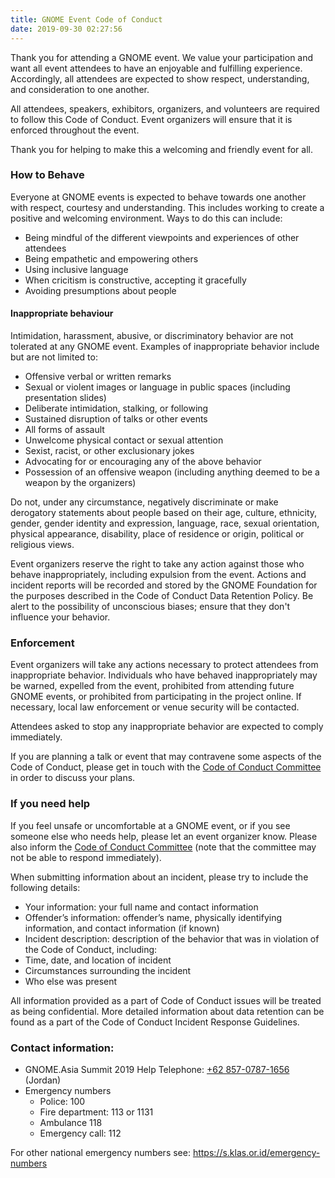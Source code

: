 ```yaml
---
title: GNOME Event Code of Conduct
date: 2019-09-30 02:27:56
---
```


Thank you for attending a GNOME event. We value your participation and want all event attendees to have an enjoyable and fulfilling experience. Accordingly, all attendees are expected to show respect, understanding, and consideration to one another.

All attendees, speakers, exhibitors, organizers, and volunteers are required to follow this Code of Conduct. Event organizers will ensure that it is enforced throughout the event.

Thank you for helping to make this a welcoming and friendly event for all.

### How to Behave

Everyone at GNOME events is expected to behave towards one another with respect, courtesy and understanding. This includes working to create a positive and welcoming environment. Ways to do this can include:

- Being mindful of the different viewpoints and experiences of other attendees
- Being empathetic and empowering others
- Using inclusive language
- When cricitism is constructive, accepting it gracefully
- Avoiding presumptions about people

#### Inappropriate behaviour

Intimidation, harassment, abusive, or discriminatory behavior are not tolerated at any GNOME event. Examples of inappropriate behavior include but are not limited to:

- Offensive verbal or written remarks
- Sexual or violent images or language in public spaces (including presentation slides)
- Deliberate intimidation, stalking, or following
- Sustained disruption of talks or other events
- All forms of assault
- Unwelcome physical contact or sexual attention
- Sexist, racist, or other exclusionary jokes
- Advocating for or encouraging any of the above behavior
- Possession of an offensive weapon (including anything deemed to be a weapon by the organizers)

Do not, under any circumstance, negatively discriminate or make derogatory statements about people based on their age, culture, ethnicity, gender, gender identity and expression, language, race, sexual orientation, physical appearance, disability, place of residence or origin, political or religious views.

Event organizers reserve the right to take any action against those who behave inappropriately, including expulsion from the event. Actions and incident reports will be recorded and stored by the GNOME Foundation for the purposes described in the Code of Conduct Data Retention Policy. Be alert to the possibility of unconscious biases; ensure that they don't influence your behavior.

### Enforcement

Event organizers will take any actions necessary to protect attendees from inappropriate behavior. Individuals who have behaved inappropriately may be warned, expelled from the event, prohibited from attending future GNOME events, or prohibited from participating in the project online. If necessary, local law enforcement or venue security will be contacted.

Attendees asked to stop any inappropriate behavior are expected to comply immediately.

If you are planning a talk or event that may contravene some aspects of the Code of Conduct, please get in touch with the [Code of Conduct Committee](https://wiki.gnome.org/CodeOfConductCommittee#Contact) in order to discuss your plans.

### If you need help

If you feel unsafe or uncomfortable at a GNOME event, or if you see someone else who needs help, please let an event organizer know. Please also inform the [Code of Conduct Committee](https://wiki.gnome.org/CodeOfConductCommittee#Contact) (note that the committee may not be able to respond immediately).

When submitting information about an incident, please try to include the following details:

- Your information: your full name and contact information
- Offender’s information: offender’s name, physically identifying information, and contact information (if known)
- Incident description: description of the behavior that was in violation of the Code of Conduct, including:
 - Time, date, and location of incident
 - Circumstances surrounding the incident
 - Who else was present

All information provided as a part of Code of Conduct issues will be treated as being confidential. More detailed information about data retention can be found as a part of the Code of Conduct Incident Response Guidelines.

### Contact information:

- GNOME.Asia Summit 2019 Help Telephone: [+62 857-0787-1656](https://wa.me/6285707871656) (Jordan)
- Emergency numbers
  - Police: 100
  - Fire department: 113 or 1131
  - Ambulance 118
  - Emergency call: 112

For other national emergency numbers see: https://s.klas.or.id/emergency-numbers
